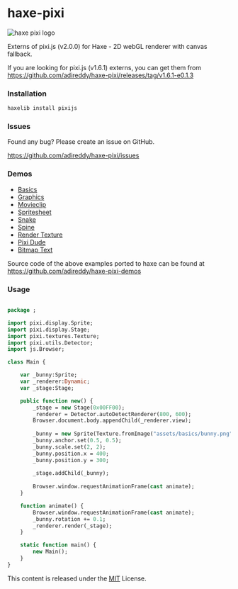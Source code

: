 haxe-pixi
=========

![haxe pixi logo](https://raw.githubusercontent.com/adireddy/haxe-pixi/master/logo.png)

Externs of pixi.js (v2.0.0) for Haxe - 2D webGL renderer with canvas fallback.

If you are looking for pixi.js (v1.6.1) externs, you can get them from https://github.com/adireddy/haxe-pixi/releases/tag/v1.6.1-e0.1.3

### Installation ###

```haxe
haxelib install pixijs
```

### Issues ###

Found any bug? Please create an issue on GitHub.

https://github.com/adireddy/haxe-pixi/issues

### Demos ###

* [Basics](http://www.arm.rocks/haxe-pixi-demos/basics.html)
* [Graphics](http://www.arm.rocks/haxe-pixi-demos/graphics.html)
* [Movieclip](http://www.arm.rocks/haxe-pixi-demos/movieclip.html)
* [Spritesheet](http://www.arm.rocks/haxe-pixi-demos/spritesheet.html)
* [Snake](http://www.arm.rocks/haxe-pixi-demos/snake.html)
* [Spine](http://www.arm.rocks/haxe-pixi-demos/spine.html)
* [Render Texture](http://www.arm.rocks/haxe-pixi-demos/rendertexture.html)
* [Pixi Dude](http://www.arm.rocks/haxe-pixi-demos/pixidude.html)
* [Bitmap Text](http://www.arm.rocks/haxe-pixi-demos/bitmaptext.html)

Source code of the above examples ported to haxe can be found at https://github.com/adireddy/haxe-pixi-demos

### Usage ###

```haxe

package ;

import pixi.display.Sprite;
import pixi.display.Stage;
import pixi.textures.Texture;
import pixi.utils.Detector;
import js.Browser;

class Main {

	var _bunny:Sprite;
    var _renderer:Dynamic;
    var _stage:Stage;

	public function new() {
		_stage = new Stage(0x00FF00);
        _renderer = Detector.autoDetectRenderer(800, 600);
        Browser.document.body.appendChild(_renderer.view);
        
        _bunny = new Sprite(Texture.fromImage("assets/basics/bunny.png"));
        _bunny.anchor.set(0.5, 0.5);
        _bunny.scale.set(2, 2);
        _bunny.position.x = 400;
        _bunny.position.y = 300;
        
        _stage.addChild(_bunny);
        
        Browser.window.requestAnimationFrame(cast animate);
	}

	function animate() {
        Browser.window.requestAnimationFrame(cast animate);
        _bunny.rotation += 0.1;  
        _renderer.render(_stage);
    }

	static function main() {
		new Main();
	}
}
```

This content is released under the [MIT](http://opensource.org/licenses/MIT) License.
